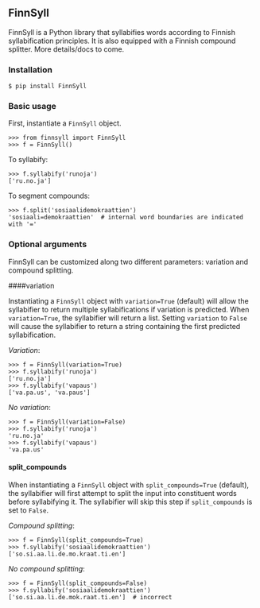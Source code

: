 ## FinnSyll

FinnSyll is a Python library that syllabifies words according to Finnish syllabification principles.
It is also equipped with a Finnish compound splitter. 
More details/docs to come.

### Installation

```$ pip install FinnSyll```

### Basic usage

First, instantiate a ```FinnSyll``` object.

```
>>> from finnsyll import FinnSyll
>>> f = FinnSyll()
```

To syllabify:
```
>>> f.syllabify('runoja')
['ru.no.ja']
```

To segment compounds:
```
>>> f.split('sosiaalidemokraattien')
'sosiaali=demokraattien'  # internal word boundaries are indicated with '='
```

### Optional arguments

FinnSyll can be customized along two different parameters: variation and compound splitting.  

####variation

Instantiating a ```FinnSyll``` object with ```variation=True``` (default) will allow the syllabifier to return multiple syllabifications if variation is predicted. When ```variation=True```, the syllabifier will return a list. Setting ```variation``` to ```False``` will cause the syllabifier to return a string containing the first predicted syllabification. 

*Variation*:
```
>>> f = FinnSyll(variation=True) 
>>> f.syllabify('runoja')
['ru.no.ja']
>>> f.syllabify('vapaus')
['va.pa.us', 'va.paus']
```

*No variation*:
```
>>> f = FinnSyll(variation=False)
>>> f.syllabify('runoja')
'ru.no.ja'
>>> f.syllabify('vapaus')
'va.pa.us'
```

#### split_compounds

When instantiating a ```FinnSyll``` object with ```split_compounds=True``` (default), the syllabifier will first attempt to split the input into constituent words before syllabifying it. The syllabifier will skip this step if ```split_compounds``` is set to ```False```.

*Compound splitting*:
```
>>> f = FinnSyll(split_compounds=True) 
>>> f.syllabify('sosiaalidemokraattien')
['so.si.aa.li.de.mo.kraat.ti.en']
```

*No compound splitting*:
```
>>> f = FinnSyll(split_compounds=False) 
>>> f.syllabify('sosiaalidemokraattien')
['so.si.aa.li.de.mok.raat.ti.en']  # incorrect
```
  
